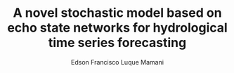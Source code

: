 ---
paperId: 19
author: Edson Francisco Luque Mamani
publicationauthor: Luque Mamani, E. F.
title: A novel stochastic model based on echo state networks for hydrological time series forecasting
pdf: --
poster: --
alt: --
type: Poster
topic: FAT
link: --
conference: neurips
year: 2019
tags: neurips-2019
location: Vancouver, Canada
---
